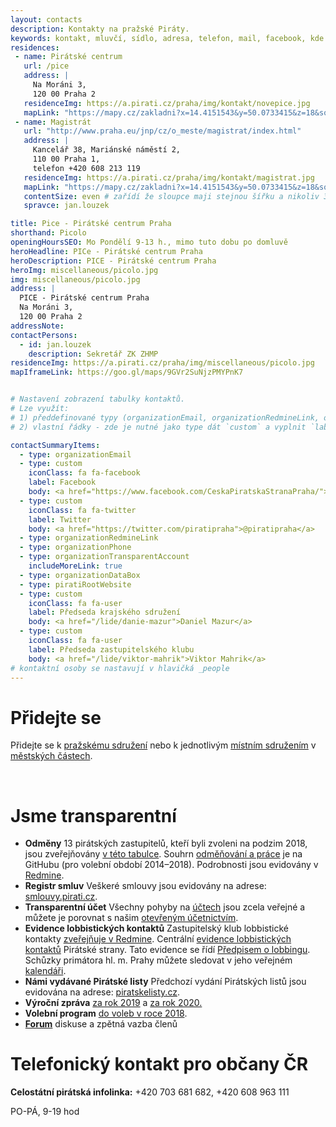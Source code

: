 ```yaml
---
layout: contacts
description: Kontakty na pražské Piráty.
keywords: kontakt, mluvčí, sídlo, adresa, telefon, mail, facebook, kde najdu, kde jsou, pirati praha, praha
residences:
 - name: Pirátské centrum
   url: /pice
   address: |
     Na Moráni 3,
     120 00 Praha 2
   residenceImg: https://a.pirati.cz/praha/img/kontakt/novepice.jpg
   mapLink: "https://mapy.cz/zakladni?x=14.4151543&y=50.0733415&z=18&source=addr&id=9018965&q=Na%20Mor%C3%A1ni%203"
 - name: Magistrát
   url: "http://www.praha.eu/jnp/cz/o_meste/magistrat/index.html"
   address: |
     Kancelář 38, Mariánské náměstí 2, 
     110 00 Praha 1,
     telefon +420 608 213 119
   residenceImg: https://a.pirati.cz/praha/img/kontakt/magistrat.jpg
   mapLink: "https://mapy.cz/zakladni?x=14.4151543&y=50.0733415&z=18&source=addr&id=9018965&q=Na%20Mor%C3%A1ni%203"
   contentSize: even # zařídí že sloupce maji stejnou šířku a nikoliv 3:2 jak je default 
   spravce: jan.louzek  

title: Pice - Pirátské centrum Praha
shorthand: Picolo
openingHoursSEO: Mo Pondělí 9-13 h., mimo tuto dobu po domluvě
heroHeadline: PICe - Pirátské centrum Praha
heroDescription: PICE - Pirátské centrum Praha
heroImg: miscellaneous/picolo.jpg
img: miscellaneous/picolo.jpg
address: |
  PICE - Pirátské centrum Praha
  Na Moráni 3, 
  120 00 Praha 2
addressNote:
contactPersons:
  - id: jan.louzek
    description: Sekretář ZK ZHMP
residenceImg: https://a.pirati.cz/praha/img/miscellaneous/picolo.jpg
mapIframeLink: https://goo.gl/maps/9GVr2SuNjzPMYPnK7


# Nastavení zobrazení tabulky kontaktů.
# Lze využít:
# 1) předdefinované typy (organizationEmail, organizationRedmineLink, organizationPhone, organizationTransparentAccount, organizationDataBox, piratiRootWebsite)
# 2) vlastní řádky - zde je nutné jako type dát `custom` a vyplnit `label` a `body`

contactSummaryItems:
  - type: organizationEmail
  - type: custom
    iconClass: fa fa-facebook
    label: Facebook
    body: <a href="https://www.facebook.com/CeskaPiratskaStranaPraha/">CeskaPiratskaStranaPraha</a>
  - type: custom
    iconClass: fa fa-twitter
    label: Twitter
    body: <a href="https://twitter.com/piratipraha">@piratipraha</a>
  - type: organizationRedmineLink
  - type: organizationPhone
  - type: organizationTransparentAccount
    includeMoreLink: true
  - type: organizationDataBox
  - type: piratiRootWebsite
  - type: custom
    iconClass: fa fa-user
    label: Předseda krajského sdružení
    body: <a href="/lide/danie-mazur">Daniel Mazur</a>
  - type: custom
    iconClass: fa fa-user
    label: Předseda zastupitelského klubu
    body: <a href="/lide/viktor-mahrik">Viktor Mahrik</a>
# kontaktní osoby se nastavují v hlavičká _people
---
```


<div class="o-section-header o-section-header--indented">
  <h1 class="t-h2-alt">Přidejte se</h1>
</div>

Přidejte se k [pražskému sdružení](https://nalodeni.pirati.cz/) nebo k jednotlivým [místním sdružením](/mestske-casti) v [městských částech](/mestske-casti).

<br>

<div class="o-section-header o-section-header--indented">
  <h1 class="t-h2-alt">Jsme transparentní</h1>
</div>


* **Odměny** 13 pirátských zastupitelů, kteří byli zvoleni na podzim 2018, jsou zveřejňovány <a href="https://praha.pirati.cz/odmeny.html">v této tabulce</a>. Souhrn <a href="https://github.com/pirati-cz/KlubPraha/tree/master/odmeny">odměňování a práce</a> je na GitHubu (pro volební období 2014–2018). Podrobnosti jsou evidovány v <a href="https://redmine.pirati.cz/projects/praha">Redmine</a>. 
* **Registr smluv** Veškeré smlouvy jsou evidovány na adrese: <a href="http://smlouvy.pirati.cz">smlouvy.pirati.cz</a>.
* **Transparentní účet** Všechny pohyby na <a href="https://ucet.pirati.cz">účtech</a> jsou zcela veřejné a můžete je porovnat s našim <a href="https://piroplaceni.pirati.cz">otevřeným účetnictvím</a>.
* **Evidence lobbistických kontaktů** Zastupitelský klub lobbistické kontakty <a href="https://redmine.pirati.cz/projects/praha/issues?utf8=%E2%9C%93&set_filter=1&f[]=tracker_id&op[tracker_id]=%3D&v[tracker_id][]=13&f[]=&c[]=tracker&c[]=status&c[]=priority&c[]=subject&c[]=assigned_to&c[]=updated_on&group_by=">zveřejňuje v Redmine</a>. Centrální <a href="http://evidence.pirati.cz">evidence lobbistických kontaktů</a> Pirátské strany. Tato evidence se řídí <a href="https://www.pirati.cz/rules/prl">Předpisem o lobbingu</a>. Schůzky primátora hl. m. Prahy můžete sledovat v jeho veřejném <a href="https://posta.mepnet.cz/OWA/calendar/b64e9279be6d463fa47eda3a8ad90b25@praha.eu/59c6d354ff484778a809142c3ec1bf1610958277075503968005/calendar.html"> kalendáři</a>.
* **Námi vydávané Pirátské listy** Předchozí vydání Pirátských listů jsou evidována na adrese: <a href="https://www.piratskelisty.cz/clanek-2015-vsechny-verze-kvetnovych-piratskych-listu-ve-formatu-pdf">piratskelisty.cz</a>.
* **Výroční zpráva** <a href="https://github.com/pirati-web/praha.pirati.cz/blob/master/assets/pdf/vz-2019/vz-2019-web.pdf">za rok 2019</a> a <a href="https://a.pirati.cz/praha/pdf/VZ-2020-4.pdf">za rok 2020.</a>
* **Volební program** <a href="https://github.com/pirati-web/praha.pirati.cz/blob/master/assets/pdf/program-2018-forum.pdf">do voleb v roce 2018</a>.
* **<a href="https://pirati.cz/forum">Forum</a>** diskuse a zpětná vazba členů

<div class="o-section-header o-section-header--indented">
  <h1 class="t-h2-alt">Telefonický kontakt pro občany ČR</h1>
</div>

**Celostátní pirátská infolinka:**  +420 703 681 682, +420 608 963 111

PO-PÁ, 9-19 hod



